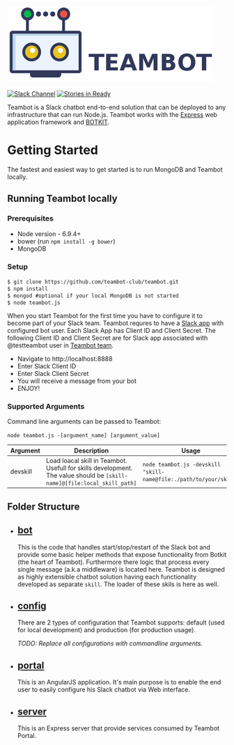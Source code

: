![TEAMBOT](portal/img/teambot-banner.png)

[![Slack Channel](https://img.shields.io/badge/slack-channel-green.svg)](https://teambotclub.slack.com/messages/general)
[![Stories in Ready](https://badge.waffle.io/teambot-club/teambot.png?label=ready&title=Ready)](http://waffle.io/teambot-club/teambot)

Teambot is a Slack chatbot end-to-end solution that can be deployed to any infrastructure that can run Node.js. 
Teambot works with the [Express](http://expressjs.com/) web application framework and [BOTKIT](https://www.npmjs.com/package/botkit#advanced-topics).

# Getting Started

The fastest and easiest way to get started is to run MongoDB and Teambot locally.

## Running Teambot locally

### Prerequisites

- Node version - 6.9.4+
- bower (run `npm install -g bower`)
- MongoDB

### Setup
 
```
$ git clone https://github.com/teambot-club/teambot.git
$ npm install
$ mongod #optional if your local MongoDB is not started
$ node teambot.js
```

When you start Teambot for the first time you have to configure it to become part of your Slack team. 
Teambot requres to have a [Slack app](https://api.slack.com/slack-apps) with configured bot user.
Each Slack App has Client ID and Client Secret. The following Client ID and Client Secret are for Slack app associated with @testteambot user in [Teambot team](https://teambotclub.slack.com/signup).

- Navigate to http://localhost:8888
- Enter Slack Client ID
- Enter Slack Client Secret
- You will receive a message from your bot 
- ENJOY!

### Supported Arguments

Command line arguments can be passed to Teambot:

`node teambot.js -[argument_name] [argument_value]`

Argument      | Description                                                                                                               | Usage
--------------| -----------                                                                                                               | ------------
devskill      | Load loacal skill in Teambot. Usefull for skills development. The value should be `[skill-name]@[file:local_skill_path]`  | `node teambot.js -devskill "skill-name@file:./path/to/your/skill"`
              

## Folder Structure
- [bot](bot/README.MD)
    --- 
    This is the code that handles start/stop/restart of the Slack bot and provide some basic helper methods that expose functionality from Botkit (the heart of Teambot).
    Furthermore there logic that process every single message (a.k.a middleware) is located here.
    Teambot is designed as highly extensible chatbot solution having each functionality developed as separate `skill`. The loader of these skils is here as well. 

- [config](config/README.MD)
    ---
    There are 2 types of configuration that Teambot supports: default (used for local development) and production (for production usage).

    _TODO: Replace all configurations with commandline arguments._

- [portal](portal/README.MD)
    ---
    This is an AngularJS application. It's main purpose is to enable the end user to easily configure his Slack chatbot via Web interface.

- [server](server/README.MD)
    ---
    This is an Express server that provide services consumed by Teambot Portal. 


